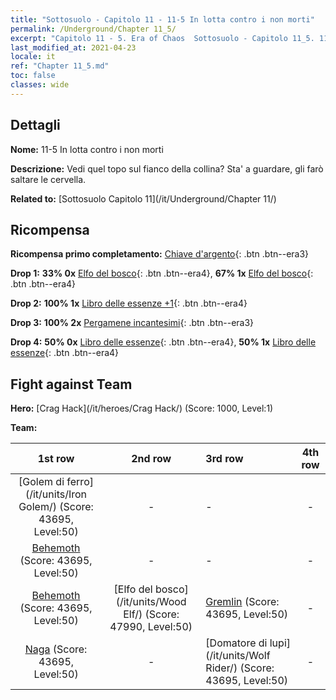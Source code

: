 ```yaml
---
title: "Sottosuolo - Capitolo 11 - 11-5 In lotta contro i non morti"
permalink: /Underground/Chapter 11_5/
excerpt: "Capitolo 11 - 5. Era of Chaos  Sottosuolo - Capitolo 11_5. 11-5 In lotta contro i non morti"
last_modified_at: 2021-04-23
locale: it
ref: "Chapter 11_5.md"
toc: false
classes: wide
---
```


## Dettagli

 **Nome:** 11-5 In lotta contro i non morti

 **Descrizione:** Vedi quel topo sul fianco della collina? Sta' a guardare, gli farò saltare le cervella.

 **Related to:** [Sottosuolo Capitolo 11](/it/Underground/Chapter 11/)

## Ricompensa

 **Ricompensa primo completamento:** [Chiave d'argento](/ItemsIT/con_693/){: .btn .btn--era3}

 **Drop 1:** **33% 0x** [Elfo del bosco](/ItemsIT/unt_201/){: .btn .btn--era4}, **67% 1x** [Elfo del bosco](/ItemsIT/unt_201/){: .btn .btn--era4}

 **Drop 2:** **100% 1x** [Libro delle essenze +1](/ItemsIT/mat_46/){: .btn .btn--era4}

 **Drop 3:** **100% 2x** [Pergamene incantesimi](/ItemsIT/con_694/){: .btn .btn--era3}

 **Drop 4:** **50% 0x** [Libro delle essenze](/ItemsIT/mat_39/){: .btn .btn--era4}, **50% 1x** [Libro delle essenze](/ItemsIT/mat_39/){: .btn .btn--era4}


## Fight against Team
 **Hero:** [Crag Hack](/it/heroes/Crag Hack/) (Score: 1000, Level:1)

 **Team:**


  | 1st row | 2nd row | 3rd row | 4th row |
  |:----:|:----:|:----|:----:|
  | [Golem di ferro](/it/units/Iron Golem/) (Score: 43695, Level:50)  | - | - | - |
  | [Behemoth](/it/units/Behemoth/) (Score: 43695, Level:50)  | - | - | - |
  | [Behemoth](/it/units/Behemoth/) (Score: 43695, Level:50)  | [Elfo del bosco](/it/units/Wood Elf/) (Score: 47990, Level:50)  | [Gremlin](/it/units/Gremlin/) (Score: 43695, Level:50)  | - |
  | [Naga](/it/units/Naga/) (Score: 43695, Level:50)  | - | [Domatore di lupi](/it/units/Wolf Rider/) (Score: 43695, Level:50)  | - |


